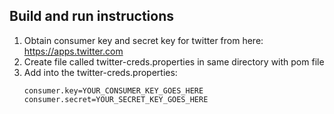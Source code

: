 ## Build and run instructions

1. Obtain consumer key and secret key for twitter from here: https://apps.twitter.com
2. Create file called twitter-creds.properties in same directory with pom file
3. Add into the twitter-creds.properties:
    ```
    consumer.key=YOUR_CONSUMER_KEY_GOES_HERE
    consumer.secret=YOUR_SECRET_KEY_GOES_HERE
    ```

